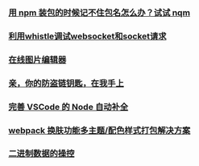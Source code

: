 ### [用 npm 装包的时候记不住包名怎么办？试试 nqm](https://github.com/libin1991/nqm)
### [利用whistle调试websocket和socket请求](https://juejin.im/post/5ad6d125f265da239460017e)
### [在线图片编辑器](https://juejin.im/post/5ad9c9ea51882567105f4f9e)
### [亲，你的防盗链钥匙，在我手上](https://juejin.im/post/5adc0d03518825673a2022b7)
### [完善 VSCode 的 Node 自动补全](https://juejin.im/post/5add67986fb9a07ab83da106)
### [webpack 换肤功能多主题/配色样式打包解决方案](https://blog.hypers.io/2018/04/19/webpack-mutiple-theme-solution/)
### [二进制数据的操控](https://juejin.im/post/5adca4e0f265da0b767d0fb0)
